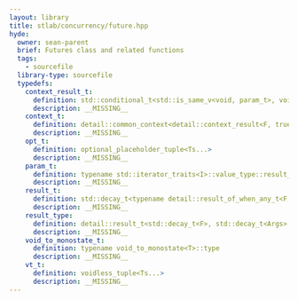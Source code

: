 ```yaml
---
layout: library
title: stlab/concurrency/future.hpp
hyde:
  owner: sean-parent
  brief: Futures class and related functions
  tags:
    - sourcefile
  library-type: sourcefile
  typedefs:
    context_result_t:
      definition: std::conditional_t<std::is_same_v<void, param_t>, void, param_t>
      description: __MISSING__
    context_t:
      definition: detail::common_context<detail::context_result<F, true, context_result_t>, F, detail::single_trigger, detail::all_trigger>
      description: __MISSING__
    opt_t:
      definition: optional_placeholder_tuple<Ts...>
      description: __MISSING__
    param_t:
      definition: typename std::iterator_traits<I>::value_type::result_type
      description: __MISSING__
    result_t:
      definition: std::decay_t<typename detail::result_of_when_any_t<F, param_t>::result_type>
      description: __MISSING__
    result_type:
      definition: detail::result_t<std::decay_t<F>, std::decay_t<Args>...>
      description: __MISSING__
    void_to_monostate_t:
      definition: typename void_to_monostate<T>::type
      description: __MISSING__
    vt_t:
      definition: voidless_tuple<Ts...>
      description: __MISSING__
---
```

